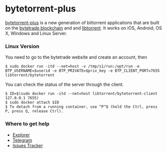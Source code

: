 # bytetorrent-plus

[bytetorrent-plus](https://github.com/bytetorrent-plus/bytetorrent-plus) is a new generation of bittorrent applications that are built on the [bytetrade blockchain](https://www.bytetrade.com/) and and [libtorrent](https://github.com/arvidn/libtorrent).
 It works on iOS, Android, OS X, Windows and Linux Server.


### Linux Version

You need to go to the bytetrade website and create an account, then

    $ sudo docker run -itd --net=host -v /tmp/s1/run:/opt/run -e BTP_USERNAME=$userid -e BTP_PRIVATE=$priv_key -e BTP_CLIENT_PORT=7655 libtorrent/bytetorrent

You can check the status of the server through the client.

    $ ID=$(sudo docker run -itd --net=host libtorrent/bytetorrent-client 127.0.0.1 7655)
    $ sudo docker attach $ID
    $ To detach from a running container, use ^P^Q (hold the Ctrl, press P, press Q, release Ctrl).

### Where to get help
* [Explorer](https://explorer.bytetrade.com/)
* [Telegram](https://t.me/bytetorrentplus)
* [Issues Tracker](https://github.com/bytetorrent-plus/bytetorrent-plus/issues)
